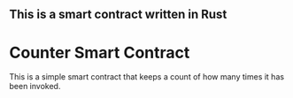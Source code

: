## This is a smart contract written in Rust

# Counter Smart Contract

This is a simple smart contract that keeps a count of how many times it has been invoked.